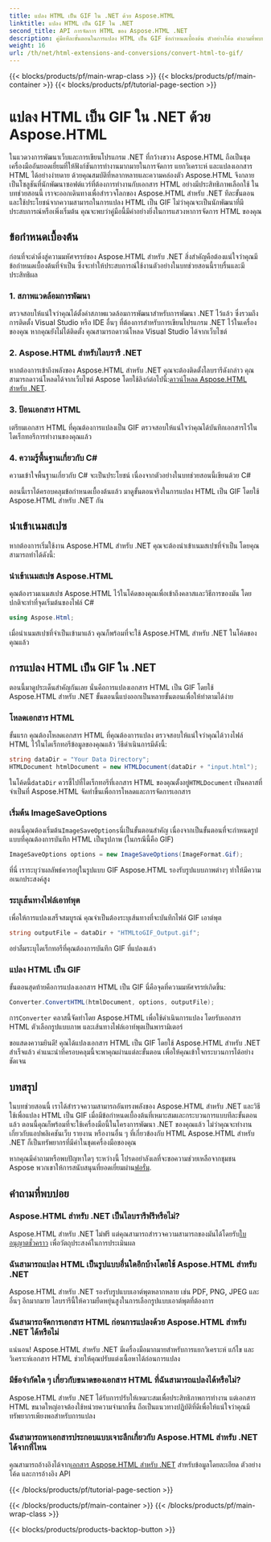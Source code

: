 ```yaml
---
title: แปลง HTML เป็น GIF ใน .NET ด้วย Aspose.HTML
linktitle: แปลง HTML เป็น GIF ใน .NET
second_title: API การจัดการ HTML ของ Aspose.HTML .NET
description: คู่มือทีละขั้นตอนในการแปลง HTML เป็น GIF ข้อกำหนดเบื้องต้น ตัวอย่างโค้ด คำถามที่พบบ่อย และอื่นๆ อีกมากมาย! เพิ่มประสิทธิภาพการจัดการ HTML ของคุณด้วย Aspose.HTML
weight: 16
url: /th/net/html-extensions-and-conversions/convert-html-to-gif/
---
```


{{< blocks/products/pf/main-wrap-class >}}
{{< blocks/products/pf/main-container >}}
{{< blocks/products/pf/tutorial-page-section >}}

# แปลง HTML เป็น GIF ใน .NET ด้วย Aspose.HTML


ในแวดวงการพัฒนาเว็บและการเขียนโปรแกรม .NET ที่กว้างขวาง Aspose.HTML ถือเป็นชุดเครื่องมืออันยอดเยี่ยมที่ให้ฟังก์ชันการทำงานมากมายในการจัดการ แยกวิเคราะห์ และแปลงเอกสาร HTML ได้อย่างง่ายดาย ด้วยคุณสมบัติที่หลากหลายและความคล่องตัว Aspose.HTML จึงกลายเป็นโซลูชันที่นักพัฒนาซอฟต์แวร์ที่ต้องการทำงานกับเอกสาร HTML อย่างมีประสิทธิภาพเลือกใช้ ในบทช่วยสอนนี้ เราจะออกเดินทางเพื่อสำรวจโลกของ Aspose.HTML สำหรับ .NET ทีละขั้นตอน และใช้ประโยชน์จากความสามารถในการแปลง HTML เป็น GIF ไม่ว่าคุณจะเป็นนักพัฒนาที่มีประสบการณ์หรือเพิ่งเริ่มต้น คุณจะพบว่าคู่มือนี้มีค่าอย่างยิ่งในการแสวงหาการจัดการ HTML ของคุณ

## ข้อกำหนดเบื้องต้น

ก่อนที่จะดำดิ่งสู่ความมหัศจรรย์ของ Aspose.HTML สำหรับ .NET สิ่งสำคัญคือต้องแน่ใจว่าคุณมีข้อกำหนดเบื้องต้นที่จำเป็น ซึ่งจะทำให้ประสบการณ์ใช้งานตัวอย่างในบทช่วยสอนนี้ราบรื่นและมีประสิทธิผล

### 1. สภาพแวดล้อมการพัฒนา

ตรวจสอบให้แน่ใจว่าคุณได้ตั้งค่าสภาพแวดล้อมการพัฒนาสำหรับการพัฒนา .NET ไว้แล้ว ซึ่งรวมถึงการติดตั้ง Visual Studio หรือ IDE อื่นๆ ที่ต้องการสำหรับการเขียนโปรแกรม .NET ไว้ในเครื่องของคุณ หากคุณยังไม่ได้ติดตั้ง คุณสามารถดาวน์โหลด Visual Studio ได้จากเว็บไซต์

### 2. Aspose.HTML สำหรับไลบรารี .NET

 หากต้องการเข้าถึงพลังของ Aspose.HTML สำหรับ .NET คุณจะต้องติดตั้งไลบรารีดังกล่าว คุณสามารถดาวน์โหลดได้จากเว็บไซต์ Aspose โดยใช้ลิงก์ต่อไปนี้:[ดาวน์โหลด Aspose.HTML สำหรับ .NET](https://releases.aspose.com/html/net/).

### 3. ป้อนเอกสาร HTML

เตรียมเอกสาร HTML ที่คุณต้องการแปลงเป็น GIF ตรวจสอบให้แน่ใจว่าคุณได้บันทึกเอกสารไว้ในไดเร็กทอรีการทำงานของคุณแล้ว

### 4. ความรู้พื้นฐานเกี่ยวกับ C#

ความเข้าใจพื้นฐานเกี่ยวกับ C# จะเป็นประโยชน์ เนื่องจากตัวอย่างในบทช่วยสอนนี้เขียนด้วย C#

ตอนนี้เราได้ครอบคลุมข้อกำหนดเบื้องต้นแล้ว มาดูขั้นตอนจริงในการแปลง HTML เป็น GIF โดยใช้ Aspose.HTML สำหรับ .NET กัน

## นำเข้าเนมสเปซ

หากต้องการเริ่มใช้งาน Aspose.HTML สำหรับ .NET คุณจะต้องนำเข้าเนมสเปซที่จำเป็น โดยคุณสามารถทำได้ดังนี้:

### นำเข้าเนมสเปซ Aspose.HTML

คุณต้องรวมเนมสเปซ Aspose.HTML ไว้ในโค้ดของคุณเพื่อเข้าถึงคลาสและวิธีการของมัน โดยปกติจะทำที่จุดเริ่มต้นของไฟล์ C#

```csharp
using Aspose.Html;
```

เมื่อนำเนมสเปซที่จำเป็นเข้ามาแล้ว คุณก็พร้อมที่จะใช้ Aspose.HTML สำหรับ .NET ในโค้ดของคุณแล้ว

## การแปลง HTML เป็น GIF ใน .NET

ตอนนี้มาดูประเด็นสำคัญกันเลย นั่นคือการแปลงเอกสาร HTML เป็น GIF โดยใช้ Aspose.HTML สำหรับ .NET ขั้นตอนนี้แบ่งออกเป็นหลายขั้นตอนเพื่อให้ทำตามได้ง่าย

### โหลดเอกสาร HTML

ขั้นแรก คุณต้องโหลดเอกสาร HTML ที่คุณต้องการแปลง ตรวจสอบให้แน่ใจว่าคุณได้วางไฟล์ HTML ไว้ในไดเร็กทอรีข้อมูลของคุณแล้ว วิธีดำเนินการมีดังนี้:

```csharp
string dataDir = "Your Data Directory";
HTMLDocument htmlDocument = new HTMLDocument(dataDir + "input.html");
```

 ในโค้ดนี้`dataDir` ควรชี้ไปที่ไดเร็กทอรีที่เอกสาร HTML ของคุณตั้งอยู่`HTMLDocument` เป็นคลาสที่จำเป็นที่ Aspose.HTML จัดทำขึ้นเพื่อการโหลดและการจัดการเอกสาร

### เริ่มต้น ImageSaveOptions

 ตอนนี้คุณต้องเริ่มต้น`ImageSaveOptions`นี่เป็นขั้นตอนสำคัญ เนื่องจากเป็นขั้นตอนที่จะกำหนดรูปแบบที่คุณต้องการบันทึก HTML เป็นรูปภาพ (ในกรณีนี้คือ GIF)

```csharp
ImageSaveOptions options = new ImageSaveOptions(ImageFormat.Gif);
```

ที่นี่ เราระบุว่าผลลัพธ์ควรอยู่ในรูปแบบ GIF Aspose.HTML รองรับรูปแบบภาพต่างๆ ทำให้มีความอเนกประสงค์สูง

### ระบุเส้นทางไฟล์เอาท์พุต

เพื่อให้การแปลงเสร็จสมบูรณ์ คุณจำเป็นต้องระบุเส้นทางที่จะบันทึกไฟล์ GIF เอาต์พุต

```csharp
string outputFile = dataDir + "HTMLtoGIF_Output.gif";
```

อย่าลืมระบุไดเร็กทอรีที่คุณต้องการบันทึก GIF ที่แปลงแล้ว

### แปลง HTML เป็น GIF

ขั้นตอนสุดท้ายคือการแปลงเอกสาร HTML เป็น GIF นี่คือจุดที่ความมหัศจรรย์เกิดขึ้น:

```csharp
Converter.ConvertHTML(htmlDocument, options, outputFile);
```

 การ`Converter` คลาสนี้จัดทำโดย Aspose.HTML เพื่อใช้ดำเนินการแปลง โดยรับเอกสาร HTML ตัวเลือกรูปแบบภาพ และเส้นทางไฟล์เอาท์พุตเป็นพารามิเตอร์

ขอแสดงความยินดี! คุณได้แปลงเอกสาร HTML เป็น GIF โดยใช้ Aspose.HTML สำหรับ .NET สำเร็จแล้ว คำแนะนำที่ครอบคลุมนี้จะพาคุณผ่านแต่ละขั้นตอน เพื่อให้คุณเข้าใจกระบวนการได้อย่างชัดเจน

## บทสรุป

ในบทช่วยสอนนี้ เราได้สำรวจความสามารถอันทรงพลังของ Aspose.HTML สำหรับ .NET และวิธีใช้เพื่อแปลง HTML เป็น GIF เมื่อมีข้อกำหนดเบื้องต้นที่เหมาะสมและกระบวนการแบบทีละขั้นตอนแล้ว ตอนนี้คุณก็พร้อมที่จะใช้เครื่องมือนี้ในโครงการพัฒนา .NET ของคุณแล้ว ไม่ว่าคุณจะทำงานเกี่ยวกับแอปพลิเคชันเว็บ รายงาน หรืองานอื่น ๆ ที่เกี่ยวข้องกับ HTML Aspose.HTML สำหรับ .NET ก็เป็นทรัพยากรที่มีค่าในชุดเครื่องมือของคุณ

 หากคุณมีคำถามหรือพบปัญหาใดๆ ระหว่างนี้ โปรดอย่าลังเลที่จะขอความช่วยเหลือจากชุมชน Aspose พวกเขาให้การสนับสนุนที่ยอดเยี่ยมผ่าน[ฟอรั่ม](https://forum.aspose.com/).

## คำถามที่พบบ่อย

### Aspose.HTML สำหรับ .NET เป็นไลบรารีฟรีหรือไม่?
 Aspose.HTML สำหรับ .NET ไม่ฟรี แต่คุณสามารถสำรวจความสามารถของมันได้โดยรับ[ใบอนุญาตชั่วคราว](https://purchase.aspose.com/temporary-license/) เพื่อวัตถุประสงค์ในการประเมินผล

### ฉันสามารถแปลง HTML เป็นรูปแบบอื่นใดอีกบ้างโดยใช้ Aspose.HTML สำหรับ .NET
Aspose.HTML สำหรับ .NET รองรับรูปแบบเอาต์พุตหลากหลาย เช่น PDF, PNG, JPEG และอื่นๆ อีกมากมาย ไลบรารีนี้ให้ความยืดหยุ่นสูงในการเลือกรูปแบบเอาต์พุตที่ต้องการ

### ฉันสามารถจัดการเอกสาร HTML ก่อนการแปลงด้วย Aspose.HTML สำหรับ .NET ได้หรือไม่
แน่นอน! Aspose.HTML สำหรับ .NET มีเครื่องมือมากมายสำหรับการแยกวิเคราะห์ แก้ไข และวิเคราะห์เอกสาร HTML ช่วยให้คุณปรับแต่งเนื้อหาได้ก่อนการแปลง

### มีข้อจำกัดใด ๆ เกี่ยวกับขนาดของเอกสาร HTML ที่ฉันสามารถแปลงได้หรือไม่?
Aspose.HTML สำหรับ .NET ได้รับการปรับให้เหมาะสมเพื่อประสิทธิภาพการทำงาน แต่เอกสาร HTML ขนาดใหญ่อาจต้องใช้หน่วยความจำมากขึ้น ถือเป็นแนวทางปฏิบัติที่ดีเพื่อให้แน่ใจว่าคุณมีทรัพยากรเพียงพอสำหรับการแปลง

### ฉันสามารถหาเอกสารประกอบแบบเจาะลึกเกี่ยวกับ Aspose.HTML สำหรับ .NET ได้จากที่ไหน
 คุณสามารถอ้างอิงได้จาก[เอกสาร Aspose.HTML สำหรับ .NET](https://reference.aspose.com/html/net/) สำหรับข้อมูลโดยละเอียด ตัวอย่างโค้ด และการอ้างอิง API

{{< /blocks/products/pf/tutorial-page-section >}}

{{< /blocks/products/pf/main-container >}}
{{< /blocks/products/pf/main-wrap-class >}}

{{< blocks/products/products-backtop-button >}}

